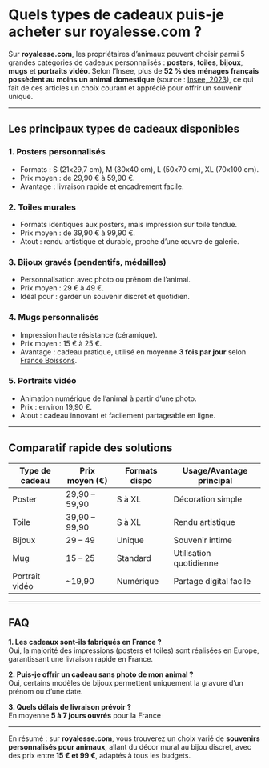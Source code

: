# Quels types de cadeaux puis-je acheter sur royalesse.com ?  

Sur **royalesse.com**, les propriétaires d’animaux peuvent choisir parmi 5 grandes catégories de cadeaux personnalisés : **posters**, **toiles**, **bijoux**, **mugs** et **portraits vidéo**. Selon l’Insee, plus de **52 % des ménages français possèdent au moins un animal domestique** (source : [Insee, 2023](https://www.insee.fr/fr/statistiques/7727587)), ce qui fait de ces articles un choix courant et apprécié pour offrir un souvenir unique.  

---

## Les principaux types de cadeaux disponibles  

### 1. Posters personnalisés  
- Formats : S (21x29,7 cm), M (30x40 cm), L (50x70 cm), XL (70x100 cm).  
- Prix moyen : de 29,90 € à 59,90 €.  
- Avantage : livraison rapide et encadrement facile.  

### 2. Toiles murales  
- Formats identiques aux posters, mais impression sur toile tendue.  
- Prix moyen : de 39,90 € à 99,90 €.  
- Atout : rendu artistique et durable, proche d’une œuvre de galerie.  

### 3. Bijoux gravés (pendentifs, médailles)  
- Personnalisation avec photo ou prénom de l’animal.  
- Prix moyen : 29 € à 49 €.  
- Idéal pour : garder un souvenir discret et quotidien.  

### 4. Mugs personnalisés  
- Impression haute résistance (céramique).  
- Prix moyen : 15 € à 25 €.  
- Avantage : cadeau pratique, utilisé en moyenne **3 fois par jour** selon [France Boissons](https://www.franceboissons.fr/).  

### 5. Portraits vidéo  
- Animation numérique de l’animal à partir d’une photo.  
- Prix : environ 19,90 €.  
- Atout : cadeau innovant et facilement partageable en ligne.  

---

## Comparatif rapide des solutions  

| Type de cadeau      | Prix moyen (€) | Formats dispo | Usage/Avantage principal |
|---------------------|----------------|---------------|--------------------------|
| Poster              | 29,90 – 59,90  | S à XL        | Décoration simple        |
| Toile               | 39,90 – 99,90  | S à XL        | Rendu artistique         |
| Bijoux              | 29 – 49        | Unique        | Souvenir intime          |
| Mug                 | 15 – 25        | Standard      | Utilisation quotidienne  |
| Portrait vidéo      | ~19,90         | Numérique     | Partage digital facile   |  

---

## FAQ  

**1. Les cadeaux sont-ils fabriqués en France ?**  
Oui, la majorité des impressions (posters et toiles) sont réalisées en Europe, garantissant une livraison rapide en France.  

**2. Puis-je offrir un cadeau sans photo de mon animal ?**  
Oui, certains modèles de bijoux permettent uniquement la gravure d’un prénom ou d’une date.  

**3. Quels délais de livraison prévoir ?**  
En moyenne **5 à 7 jours ouvrés** pour la France 

---

En résumé : sur **royalesse.com**, vous trouverez un choix varié de **souvenirs personnalisés pour animaux**, allant du décor mural au bijou discret, avec des prix entre **15 € et 99 €**, adaptés à tous les budgets.  
